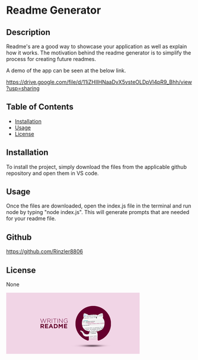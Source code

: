 # Readme Generator

## Description

Readme's are a good way to showcase your application as well as explain how it works. The motivation behind the readme generator is to simplify the process for creating future readmes.

A demo of the app can be seen at the below link.

https://drive.google.com/file/d/11iZHIIHNaaDvX5vsteOLDpVl4pR9_Bhh/view?usp=sharing

## Table of Contents

* [Installation](#installation)
* [Usage](#usage)
* [License](#license)

## Installation

To install the project, simply download the files from the applicable github repository and open them in VS code.

## Usage

Once the files are downloaded, open the index.js file in the terminal and run node by typing "node index.js". This will generate prompts that are needed for your readme file.

## Github

https://github.com/Rinzler8806

## License

None

![](/Develop/readmepic.png)
